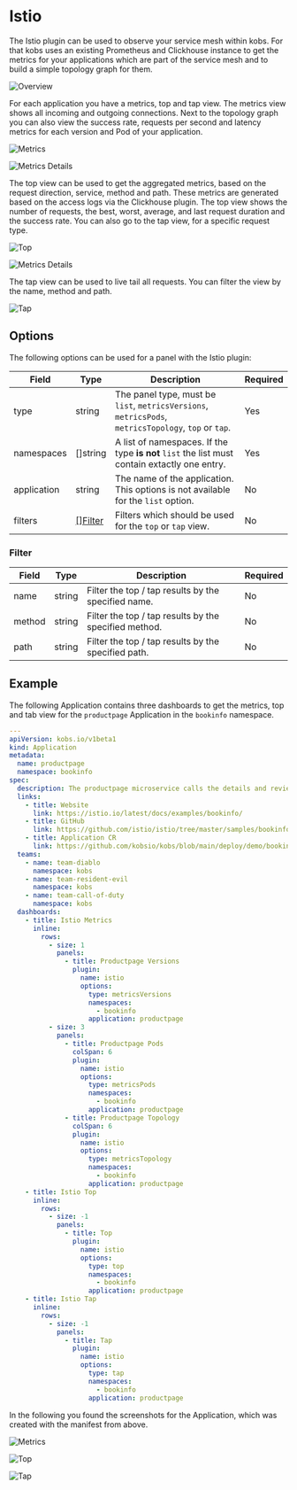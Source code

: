 # Istio

The Istio plugin can be used to observe your service mesh within kobs. For that kobs uses an existing Prometheus and Clickhouse instance to get the metrics for your applications which are part of the service mesh and to build a simple topology graph for them.

![Overview](assets/istio-page-overview.png)

For each application you have a metrics, top and tap view. The metrics view shows all incoming and outgoing connections. Next to the topology graph you can also view the success rate, requests per second and latency metrics for each version and Pod of your application.

![Metrics](assets/istio-page-metrics-details.png)

![Metrics Details](assets/istio-page-metrics.png)

The top view can be used to get the aggregated metrics, based on the request direction, service, method and path. These metrics are generated based on the access logs via the Clickhouse plugin. The top view shows the number of requests, the best, worst, average, and last request duration and the success rate. You can also go to the tap view, for a specific request type.

![Top](assets/istio-page-top.png)

![Metrics Details](assets/istio-page-top-details.png)

The tap view can be used to live tail all requests. You can filter the view by the name, method and path.

![Tap](assets/istio-page-tap.png)

## Options

The following options can be used for a panel with the Istio plugin:

| Field | Type | Description | Required |
| ----- | ---- | ----------- | -------- |
| type | string | The panel type, must be `list`, `metricsVersions`, `metricsPods`, `metricsTopology`, `top` or `tap`. | Yes |
| namespaces | []string | A list of namespaces. If the type **is not** `list` the list must contain extactly one entry. | Yes |
| application | string | The name of the application. This options is not available for the `list` option. | No |
| filters | [[]Filter](#filter) | Filters which should be used for the `top` or `tap` view. | No |

### Filter

| Field | Type | Description | Required |
| ----- | ---- | ----------- | -------- |
| name | string | Filter the top / tap results by the specified name. | No |
| method | string | Filter the top / tap results by the specified method. | No |
| path | string | Filter the top / tap results by the specified path. | No |

## Example

The following Application contains three dashboards to get the metrics, top and tab view for the `productpage` Application in the `bookinfo` namespace.

```yaml
---
apiVersion: kobs.io/v1beta1
kind: Application
metadata:
  name: productpage
  namespace: bookinfo
spec:
  description: The productpage microservice calls the details and reviews microservices to populate the page.
  links:
    - title: Website
      link: https://istio.io/latest/docs/examples/bookinfo/
    - title: GitHub
      link: https://github.com/istio/istio/tree/master/samples/bookinfo
    - title: Application CR
      link: https://github.com/kobsio/kobs/blob/main/deploy/demo/bookinfo/productpage-application.yaml
  teams:
    - name: team-diablo
      namespace: kobs
    - name: team-resident-evil
      namespace: kobs
    - name: team-call-of-duty
      namespace: kobs
  dashboards:
    - title: Istio Metrics
      inline:
        rows:
          - size: 1
            panels:
              - title: Productpage Versions
                plugin:
                  name: istio
                  options:
                    type: metricsVersions
                    namespaces:
                      - bookinfo
                    application: productpage
          - size: 3
            panels:
              - title: Productpage Pods
                colSpan: 6
                plugin:
                  name: istio
                  options:
                    type: metricsPods
                    namespaces:
                      - bookinfo
                    application: productpage
              - title: Productpage Topology
                colSpan: 6
                plugin:
                  name: istio
                  options:
                    type: metricsTopology
                    namespaces:
                      - bookinfo
                    application: productpage
    - title: Istio Top
      inline:
        rows:
          - size: -1
            panels:
              - title: Top
                plugin:
                  name: istio
                  options:
                    type: top
                    namespaces:
                      - bookinfo
                    application: productpage
    - title: Istio Tap
      inline:
        rows:
          - size: -1
            panels:
              - title: Tap
                plugin:
                  name: istio
                  options:
                    type: tap
                    namespaces:
                      - bookinfo
                    application: productpage
```

In the following you found the screenshots for the Application, which was created with the manifest from above.

![Metrics](assets/istio-panel-metrics.png)

![Top](assets/istio-panel-top.png)

![Tap](assets/istio-panel-tap.png)
